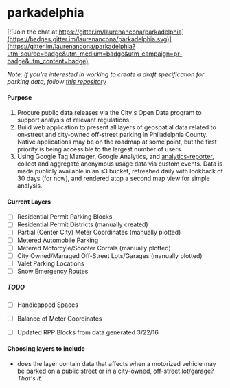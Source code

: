 # parkadelphia

[![Join the chat at https://gitter.im/laurenancona/parkadelphia](https://badges.gitter.im/laurenancona/parkadelphia.svg)](https://gitter.im/laurenancona/parkadelphia?utm_source=badge&utm_medium=badge&utm_campaign=pr-badge&utm_content=badge)

*Note:* _If you're interested in working to create a draft specification for parking data, follow [this repository](https://github.com/laurenancona/open-parking-data-spec)_

#### Purpose

1. Procure public data releases via the City's Open Data program to support analysis of relevant regulations.
2. Build web application to present all layers of geospatial data related to on-street and city-owned off-street parking in Philadelphia County. Native applications may be on the roadmap at some point, but the first priority is being accessible to the largest number of users.
3. Using Google Tag Manager, Google Analytics, and [analytics-reporter](https://github.com/18F/analytics-reporter), collect and aggregate anonymous usage data via custom events. Data is made publicly available in an s3 bucket, refreshed daily with lookback of 30 days (for now), and rendered atop a second map view for simple analysis.

#### Current Layers
 - [ ] Residential Permit Parking Blocks 
 - [ ] Residential Permit Districts (manually created)
 - [ ] Partial (Center City) Meter Coordinates (manually plotted)
 - [ ] Metered Automobile Parking 
 - [ ] Metered Motorcyle/Scooter Corrals (manually plotted)
 - [ ] City Owned/Managed Off-Street Lots/Garages (manually plotted)
 - [ ] Valet Parking Locations
 - [ ] Snow Emergency Routes
 
##### TODO
 - [ ] Handicapped Spaces
 - [ ] Balance of Meter Coordinates
 - [ ] Updated RPP Blocks from data generated 3/22/16
 

#### Choosing layers to include

- does the layer contain data that affects when a motorized vehicle may be parked on a public street or in a city-owned, off-street lot/garage?
_That's it_.

